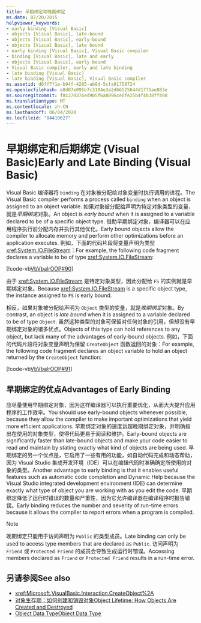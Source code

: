 ```yaml
---
title: 早期绑定和晚期绑定
ms.date: 07/20/2015
helpviewer_keywords:
- early binding [Visual Basic]
- objects [Visual Basic], late-bound
- objects [Visual Basic], early-bound
- objects [Visual Basic], late bound
- early binding [Visual Basic], Visual Basic compiler
- binding [Visual Basic], late and early
- objects [Visual Basic], early bound
- Visual Basic compiler, early and late binding
- late binding [Visual Basic]
- late binding [Visual Basic], Visual Basic compiler
ms.assetid: d6ff7f1e-b94f-4205-ab8d-5cfa91758724
ms.openlocfilehash: e8d87e095b7c3104e3a2d66525644d1771ae883e
ms.sourcegitcommit: f8c270376ed905f6a8896ce0fe25b4f4b38ff498
ms.translationtype: MT
ms.contentlocale: zh-CN
ms.lasthandoff: 06/04/2020
ms.locfileid: "84410627"
---
```

# <a name="early-and-late-binding-visual-basic"></a><span data-ttu-id="7eaf3-102">早期绑定和后期绑定 (Visual Basic)</span><span class="sxs-lookup"><span data-stu-id="7eaf3-102">Early and Late Binding (Visual Basic)</span></span>
<span data-ttu-id="7eaf3-103">Visual Basic 编译器将 `binding` 在对象被分配给对象变量时执行调用的进程。</span><span class="sxs-lookup"><span data-stu-id="7eaf3-103">The Visual Basic compiler performs a process called `binding` when an object is assigned to an object variable.</span></span> <span data-ttu-id="7eaf3-104">如果对象被分配给声明为特定对象类型的变量，就是*早期绑定*对象。</span><span class="sxs-lookup"><span data-stu-id="7eaf3-104">An object is *early bound* when it is assigned to a variable declared to be of a specific object type.</span></span> <span data-ttu-id="7eaf3-105">借助早期绑定对象，编译器可以在应用程序执行前分配内存并执行其他优化。</span><span class="sxs-lookup"><span data-stu-id="7eaf3-105">Early bound objects allow the compiler to allocate memory and perform other optimizations before an application executes.</span></span> <span data-ttu-id="7eaf3-106">例如，下面的代码片段将变量声明为类型 <xref:System.IO.FileStream>：</span><span class="sxs-lookup"><span data-stu-id="7eaf3-106">For example, the following code fragment declares a variable to be of type <xref:System.IO.FileStream>:</span></span>  
  
 [!code-vb[VbVbalrOOP#90](~/samples/snippets/visualbasic/VS_Snippets_VBCSharp/VbVbalrOOP/VB/OOP.vb#90)]  
  
 <span data-ttu-id="7eaf3-107">由于 <xref:System.IO.FileStream> 是特定对象类型，因此分配给 `FS` 的实例就是早期绑定对象。</span><span class="sxs-lookup"><span data-stu-id="7eaf3-107">Because <xref:System.IO.FileStream> is a specific object type, the instance assigned to `FS` is early bound.</span></span>  
  
 <span data-ttu-id="7eaf3-108">相反，如果对象被分配给声明为 `Object` 类型的变量，就是*晚期绑定*对象。</span><span class="sxs-lookup"><span data-stu-id="7eaf3-108">By contrast, an object is *late bound* when it is assigned to a variable declared to be of type `Object`.</span></span> <span data-ttu-id="7eaf3-109">虽然这种类型的对象可保留对任何对象的引用，但却没有早期绑定对象的诸多优点。</span><span class="sxs-lookup"><span data-stu-id="7eaf3-109">Objects of this type can hold references to any object, but lack many of the advantages of early-bound objects.</span></span> <span data-ttu-id="7eaf3-110">例如，下面的代码片段将对象变量声明为保留 `CreateObject` 函数返回的对象：</span><span class="sxs-lookup"><span data-stu-id="7eaf3-110">For example, the following code fragment declares an object variable to hold an object returned by the `CreateObject` function:</span></span>  
  
 [!code-vb[VbVbalrOOP#91](~/samples/snippets/visualbasic/VS_Snippets_VBCSharp/VbVbalrOOP/VB/LateBinding.vb#91)]  
  
## <a name="advantages-of-early-binding"></a><span data-ttu-id="7eaf3-111">早期绑定的优点</span><span class="sxs-lookup"><span data-stu-id="7eaf3-111">Advantages of Early Binding</span></span>  
 <span data-ttu-id="7eaf3-112">应尽量使用早期绑定对象，因为这样编译器可以执行重要优化，从而大大提升应用程序的工作效率。</span><span class="sxs-lookup"><span data-stu-id="7eaf3-112">You should use early-bound objects whenever possible, because they allow the compiler to make important optimizations that yield more efficient applications.</span></span> <span data-ttu-id="7eaf3-113">早期绑定对象的速度远超晚期绑定对象，并明确指出在使用的对象类型，使得代码更易于阅读和维护。</span><span class="sxs-lookup"><span data-stu-id="7eaf3-113">Early-bound objects are significantly faster than late-bound objects and make your code easier to read and maintain by stating exactly what kind of objects are being used.</span></span> <span data-ttu-id="7eaf3-114">早期绑定的另一个优点是，它启用了一些有用的功能，如自动代码完成和动态帮助，因为 Visual Studio 集成开发环境（IDE）可以在编辑代码时准确确定所使用的对象的类型。</span><span class="sxs-lookup"><span data-stu-id="7eaf3-114">Another advantage to early binding is that it enables useful features such as automatic code completion and Dynamic Help because the Visual Studio integrated development environment (IDE) can determine exactly what type of object you are working with as you edit the code.</span></span> <span data-ttu-id="7eaf3-115">早期绑定降低了运行时错误的数量和严重性，因为它允许编译器在编译程序时报告错误。</span><span class="sxs-lookup"><span data-stu-id="7eaf3-115">Early binding reduces the number and severity of run-time errors because it allows the compiler to report errors when a program is compiled.</span></span>  
  
> [!NOTE]
> <span data-ttu-id="7eaf3-116">晚期绑定只能用于访问声明为 `Public` 的类型成员。</span><span class="sxs-lookup"><span data-stu-id="7eaf3-116">Late binding can only be used to access type members that are declared as `Public`.</span></span> <span data-ttu-id="7eaf3-117">访问声明为 `Friend` 或 `Protected Friend` 的成员会导致生成运行时错误。</span><span class="sxs-lookup"><span data-stu-id="7eaf3-117">Accessing members declared as `Friend` or `Protected Friend` results in a run-time error.</span></span>  
  
## <a name="see-also"></a><span data-ttu-id="7eaf3-118">另请参阅</span><span class="sxs-lookup"><span data-stu-id="7eaf3-118">See also</span></span>

- <xref:Microsoft.VisualBasic.Interaction.CreateObject%2A>
- [<span data-ttu-id="7eaf3-119">对象生存期：如何创建和销毁对象</span><span class="sxs-lookup"><span data-stu-id="7eaf3-119">Object Lifetime: How Objects Are Created and Destroyed</span></span>](../objects-and-classes/object-lifetime-how-objects-are-created-and-destroyed.md)
- [<span data-ttu-id="7eaf3-120">Object Data Type</span><span class="sxs-lookup"><span data-stu-id="7eaf3-120">Object Data Type</span></span>](../../../language-reference/data-types/object-data-type.md)
